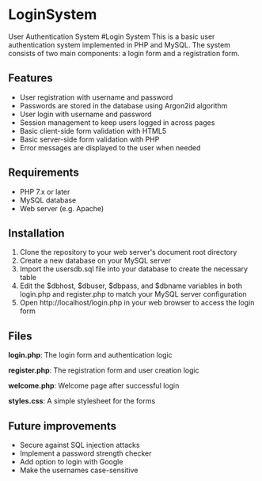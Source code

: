 # LoginSystem
User Authentication System
#Login System
This is a basic user authentication system implemented in PHP and MySQL. 
The system consists of two main components: a login form and a registration form.

## Features
- User registration with username and password
- Passwords are stored in the database using Argon2id algorithm
- User login with username and password
- Session management to keep users logged in across pages
- Basic client-side form validation with HTML5
- Basic server-side form validation with PHP
- Error messages are displayed to the user when needed

## Requirements
- PHP 7.x or later
- MySQL database
- Web server (e.g. Apache)

## Installation
1. Clone the repository to your web server's document root directory
2. Create a new database on your MySQL server
3. Import the usersdb.sql file into your database to create the necessary table
4. Edit the $dbhost, $dbuser, $dbpass, and $dbname variables in both login.php and register.php to match your MySQL server configuration
5. Open http://localhost/login.php in your web browser to access the login form

## Files
**login.php**: The login form and authentication logic

**register.php**: The registration form and user creation logic

**welcome.php**: Welcome page after successful login

**styles.css**: A simple stylesheet for the forms

## Future improvements
- Secure against SQL injection attacks
- Implement a password strength checker
- Add option to login with Google
- Make the usernames case-sensitive

